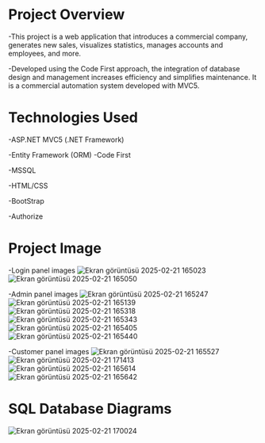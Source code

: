 # Project Overview
-This project is a web application that introduces a commercial company, generates new sales, visualizes statistics, manages accounts and employees, and more.

-Developed using the Code First approach, the integration of database design and management increases efficiency and simplifies maintenance. It is a commercial automation system developed with MVC5.

# Technologies Used
-ASP.NET MVC5 (.NET Framework)

-Entity Framework (ORM) -Code First

-MSSQL

-HTML/CSS

-BootStrap

-Authorize

# Project Image
-Login panel images
![Ekran görüntüsü 2025-02-21 165023](https://github.com/user-attachments/assets/be54c868-f4d7-497b-b1c9-79c0170e8354)
![Ekran görüntüsü 2025-02-21 165050](https://github.com/user-attachments/assets/b4eb0857-10ed-400e-9283-3385df269ff6)

-Admin panel images
![Ekran görüntüsü 2025-02-21 165247](https://github.com/user-attachments/assets/8958e492-6ff7-48b8-a3bd-05adad6d211e)
![Ekran görüntüsü 2025-02-21 165139](https://github.com/user-attachments/assets/0f17a38a-f5a3-4cbc-bed0-6f075f113226)
![Ekran görüntüsü 2025-02-21 165318](https://github.com/user-attachments/assets/15861e25-29df-45c2-9221-6f0ac8a94a3b)
![Ekran görüntüsü 2025-02-21 165343](https://github.com/user-attachments/assets/fdd9d998-1677-43bf-a324-fae3286e5939)
![Ekran görüntüsü 2025-02-21 165405](https://github.com/user-attachments/assets/5af7e857-11fb-4dc6-8fee-fc0861396682)
![Ekran görüntüsü 2025-02-21 165440](https://github.com/user-attachments/assets/5793c618-59df-4713-b9a7-286d1a79b9cb)

-Customer panel images
![Ekran görüntüsü 2025-02-21 165527](https://github.com/user-attachments/assets/d2642abb-9c5c-4e7c-9fb1-b9bc4d81b1ae)
![Ekran görüntüsü 2025-02-21 171413](https://github.com/user-attachments/assets/22d356e1-ae02-4ff2-8d41-6ace5085991f)
![Ekran görüntüsü 2025-02-21 165614](https://github.com/user-attachments/assets/6ac91328-8fb0-405e-85d2-2a5f16f5d77b)
![Ekran görüntüsü 2025-02-21 165642](https://github.com/user-attachments/assets/ec6162ab-d580-4f28-99a5-db2b7befa89e)

# SQL Database Diagrams
![Ekran görüntüsü 2025-02-21 170024](https://github.com/user-attachments/assets/b5704217-26fc-494d-8079-5fb1a672c3b8)

